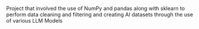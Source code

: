 Project that involved the use of NumPy and pandas along with sklearn to perform data cleaning and filtering and creating AI datasets through the use of various LLM Models